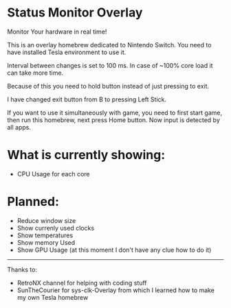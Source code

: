 # Status Monitor Overlay
Monitor Your hardware in real time!

This is an overlay homebrew dedicated to Nintendo Switch.
You need to have installed Tesla environment to use it.

Interval between changes is set to 100 ms. In case of ~100% core load it can take more time.

Because of this you need to hold button instead of just pressing to exit.

I have changed exit button from B to pressing Left Stick.

If you want to use it simultaneously with game, you need to first start game, then run this homebrew, next press Home button. Now input is detected by all apps.

# What is currently showing:
- CPU Usage for each core

# Planned:
- Reduce window size
- Show currenly used clocks
- Show temperatures
- Show memory Used
- Show GPU Usage (at this moment I don't have any clue how to do it)

---

Thanks to:
- RetroNX channel for helping with coding stuff
- SunTheCourier for sys-clk-Overlay from which I learned how to make my own Tesla homebrew
